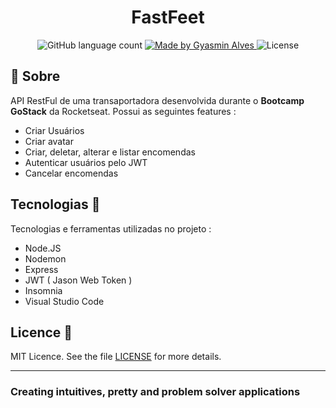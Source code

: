 

<h1 align="center">
  FastFeet
</h1>


<p align="center">
  <img alt="GitHub language count" src="https://img.shields.io/github/languages/count/GyAlves/FastFeet?color=red" />

  <a href="https://www.linkedin.com/in/gyasmin-assun%C3%A7%C3%A3o-223417180/">
    <img alt="Made by Gyasmin Alves" src="https://img.shields.io/badge/made%20by-Gyasmin%20Alves-red">
  </a>

 <img alt="License" src="">

</p>


## 📖 Sobre  
API RestFul de uma transaportadora desenvolvida durante o **Bootcamp GoStack** da Rocketseat. 
Possui as seguintes features :

- Criar Usuários
- Criar  avatar
- Criar, deletar, alterar e listar encomendas
- Autenticar usuários pelo JWT
- Cancelar encomendas 

## Tecnologias  📱 
Tecnologias e ferramentas utilizadas no projeto :

- Node.JS
- Nodemon
- Express
- JWT ( Jason Web Token )
- Insomnia 
- Visual Studio Code

##  Licence :memo:

MIT Licence. See the file [LICENSE](LICENSE.md) for more details.

---

### Creating intuitives, pretty and problem solver applications
